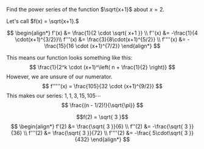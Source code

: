 Find the power series of the function $\sqrt{x+1}$ about $x=2$.

Let's call $f(x) = \sqrt{x+1}.$

$$
\begin{align*}
f'(x) &= \frac{1}{2 \cdot \sqrt{ x+1 }} \\
f''(x) &=  -\frac{1}{4 \cdot(x+1)^{3/2}}\\
f'''(x) &= \frac{3}{8\cdot(x+1)^{5/2}} \\
f''''(x) &= -\frac{15}{16 \cdot (x+1)^{7/2}}
\end{align*}
$$

This means our function looks something like this:
$$
\frac{1}{2^k \cdot (x+1)^\left( n + \frac{1}{2} \right)}
$$
However, we are unsure of our numerator.
$$
f'''''(x) = \frac{105}{32 \cdot (x+1)^{9/2}}
$$
This makes our series: $1, 1, 3, 15, 105 \cdots$
$$
\frac{(n - 1/2)!}{\sqrt{\pi}}
$$

$$f(2) = \sqrt{ 3 }$$
$$
\begin{align*}
f'(2) &= \frac{\sqrt{ 3 }}{6} \\
f''(2) &= -\frac{\sqrt{ 3 }}{36} \\
f'''(2) &= \frac{\sqrt{ 3 }}{72} \\
f''''(2) &= -\frac{ 5\cdot\sqrt{ 3 }}{432}
\end{align*}
$$




<div style='display: none'>
$$\displaystyle\sum_{n = 0} 3^{\frac{1}{2} - n} \binom{\frac{1}{2}}{n} (x - 2)^n = \displaystyle\sum_{n = 0} 3^{\frac{1}{2} - n} \frac{\frac{1}{2}!}{n! \left( n - \frac{1}{2} \right)!} (x - 2)^n $$
</div>